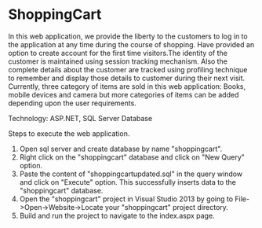 # ShoppingCart
In this web application, we provide the liberty to the customers to log in to the application at any time during the course of shopping. Have provided an option to create account for the first time visitors.The identity of the customer is maintained using session tracking mechanism. Also the complete details about the customer are tracked using profiling technique to remember and display those details to customer during their next visit. Currently, three category of items are sold in this web application: Books, mobile devices and camera but more categories of items can be added depending upon the user requirements.

Technology: ASP.NET, SQL Server Database

Steps to execute the web application.

1. Open sql server and create database by name "shoppingcart".
2. Right click on the "shoppingcart" database and click on "New Query" option.
3. Paste the content of "shoppingcartupdated.sql" in the query window and click on "Execute" option. This successfully inserts data to      the "shoppingcart" database.
4. Open the "shoppingcart" project in Visual Studio 2013 by going to File->Open->Website->Locate your "shoppingcart" project directory.
5. Build and run the project to navigate to the index.aspx page.

